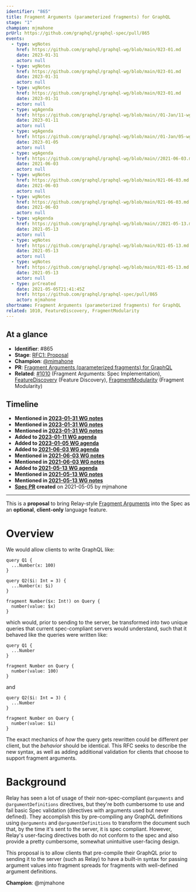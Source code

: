 ```yaml
---
identifier: "865"
title: Fragment Arguments (parameterized fragments) for GraphQL
stage: "1"
champion: mjmahone
prUrl: https://github.com/graphql/graphql-spec/pull/865
events:
  - type: wgNotes
    href: https://github.com/graphql/graphql-wg/blob/main/023-01.md
    date: 2023-01-31
    actor: null
  - type: wgNotes
    href: https://github.com/graphql/graphql-wg/blob/main/023-01.md
    date: 2023-01-31
    actor: null
  - type: wgNotes
    href: https://github.com/graphql/graphql-wg/blob/main/023-01.md
    date: 2023-01-31
    actor: null
  - type: wgAgenda
    href: https://github.com/graphql/graphql-wg/blob/main//01-Jan/11-wg-secondary-apac.md
    date: 2023-01-11
    actor: null
  - type: wgAgenda
    href: https://github.com/graphql/graphql-wg/blob/main//01-Jan/05-wg-primary.md
    date: 2023-01-05
    actor: null
  - type: wgAgenda
    href: https://github.com/graphql/graphql-wg/blob/main//2021-06-03.md
    date: 2021-06-03
    actor: null
  - type: wgNotes
    href: https://github.com/graphql/graphql-wg/blob/main/021-06-03.md
    date: 2021-06-03
    actor: null
  - type: wgNotes
    href: https://github.com/graphql/graphql-wg/blob/main/021-06-03.md
    date: 2021-06-03
    actor: null
  - type: wgAgenda
    href: https://github.com/graphql/graphql-wg/blob/main//2021-05-13.md
    date: 2021-05-13
    actor: null
  - type: wgNotes
    href: https://github.com/graphql/graphql-wg/blob/main/021-05-13.md
    date: 2021-05-13
    actor: null
  - type: wgNotes
    href: https://github.com/graphql/graphql-wg/blob/main/021-05-13.md
    date: 2021-05-13
    actor: null
  - type: prCreated
    date: 2021-05-05T21:41:45Z
    href: https://github.com/graphql/graphql-spec/pull/865
    actor: mjmahone
shortname: Fragment Arguments (parameterized fragments) for GraphQL
related: 1010, FeatureDiscovery, FragmentModularity
---
```


## At a glance

- **Identifier**: #865
- **Stage**: [RFC1: Proposal](https://github.com/graphql/graphql-spec/blob/main/CONTRIBUTING.md#stage-1-proposal)
- **Champion**: [@mjmahone](https://github.com/mjmahone)
- **PR**: [Fragment Arguments (parameterized fragments) for GraphQL](https://github.com/graphql/graphql-spec/pull/865)
- **Related**: [#1010](/rfcs/1010) (Fragment Arguments: Spec Implementation), [FeatureDiscovery](/rfcs/FeatureDiscovery) (Feature Discovery), [FragmentModularity](/rfcs/FragmentModularity) (Fragment Modularity)

<!-- BEGIN_CUSTOM_TEXT -->



<!-- END_CUSTOM_TEXT -->

## Timeline

- **Mentioned in [2023-01-31 WG notes](https://github.com/graphql/graphql-wg/blob/main/023-01.md)**
- **Mentioned in [2023-01-31 WG notes](https://github.com/graphql/graphql-wg/blob/main/023-01.md)**
- **Mentioned in [2023-01-31 WG notes](https://github.com/graphql/graphql-wg/blob/main/023-01.md)**
- **Added to [2023-01-11 WG agenda](https://github.com/graphql/graphql-wg/blob/main//01-Jan/11-wg-secondary-apac.md)**
- **Added to [2023-01-05 WG agenda](https://github.com/graphql/graphql-wg/blob/main//01-Jan/05-wg-primary.md)**
- **Added to [2021-06-03 WG agenda](https://github.com/graphql/graphql-wg/blob/main//2021-06-03.md)**
- **Mentioned in [2021-06-03 WG notes](https://github.com/graphql/graphql-wg/blob/main/021-06-03.md)**
- **Mentioned in [2021-06-03 WG notes](https://github.com/graphql/graphql-wg/blob/main/021-06-03.md)**
- **Added to [2021-05-13 WG agenda](https://github.com/graphql/graphql-wg/blob/main//2021-05-13.md)**
- **Mentioned in [2021-05-13 WG notes](https://github.com/graphql/graphql-wg/blob/main/021-05-13.md)**
- **Mentioned in [2021-05-13 WG notes](https://github.com/graphql/graphql-wg/blob/main/021-05-13.md)**
- **[Spec PR](https://github.com/graphql/graphql-spec/pull/865) created** on 2021-05-05 by mjmahone

<!-- VERBATIM -->

---

This is a **proposal** to bring Relay-style [Fragment Arguments](https://www.internalfb.com/intern/staticdocs/relay/docs/api-reference/graphql-and-directives/#arguments) into the Spec as an **optional**, **client-only** language feature.

# Overview

We would allow clients to write GraphQL like:
```
query Q1 {
  ...Number(x: 100)
}

query Q2($i: Int = 3) {
  ...Number(x: $i)
}

fragment Number($x: Int!) on Query {
  number(value: $x)
}
```

which would, prior to sending to the server, be transformed into two unique queries that  current spec-compliant servers would understand, such that it behaved like the queries were written like:
```
query Q1 {
  ...Number
}

fragment Number on Query {
  number(value: 100)
}
```
and
```
query Q2($i: Int = 3) {
  ...Number
}

fragment Number on Query {
  number(value: $i)
}
```

The exact mechanics of *how* the query gets rewritten could be different per client, but the *behavior* should be identical. This RFC seeks to describe the new syntax, as well as adding additional validation for clients that choose to support fragment arguments.

# Background

Relay has seen a lot of usage of their non-spec-compliant `@arguments` and `@argumentDefinitions` directives, but they're both cumbersome to use and fail basic Spec validation (directives with arguments used but never defined). They accomplish this by pre-compiling any GraphQL definitions using `@arguments` and `@argumentDefinitions` to transform the document such that, by the time it's sent to the server, it is spec compliant. However, Relay's user-facing directives both do not conform to the spec and also provide a pretty cumbersome, somewhat unintuitive user-facing design.

This proposal is to allow clients that pre-compile their GraphQL prior to sending it to the server (such as Relay) to have a built-in syntax for passing argument values into fragment spreads for fragments with well-defined argument definitions.

**Champion**: @mjmahone
